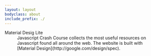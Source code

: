 ```yaml
---
layout: layout
bodyclass: about
include_prefix: ./
---
```

<!-- TODO: Try to separate markup and content -->
<section class="docs-text-styling about-panel about-panel--text mdl-cell mdl-cell--12-col">
  <dl>
    <dt>Material Desig Lite</dt>
    <dd>
      Javascript Crash Course collects the most useful resources on Javascript found all around the web. 
      The website is built with [Material Design](http://google.com/design/spec).
    </dd>
  </dl>
</section>

<script src="assets/index.js" async></script>
